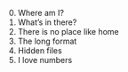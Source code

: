 0. Where am I?
1. What’s in there?
2. There is no place like home
3. The long format
4. Hidden files
5. I love numbers

